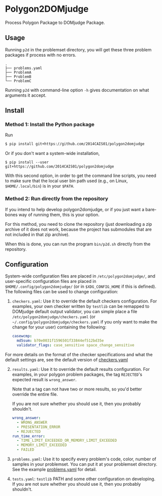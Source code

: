 # Polygon2DOMjudge

Process Polygon Package to DOMjudge Package.

## Usage

Running `p2d` in the problemset directory, you will get these three problem packages if process with no errors.
```
.
├── problems.yaml
├── ProblemA
├── ProblemB
└── ProblemC
```
Running `p2d` with command-line option `-h` gives documentation on what arguments it accept.

## Install
### Method 1: Install the Python package

Run
```bash
$ pip install git+https://github.com/2014CAIS01/polygon2domjudge
```
Or if you don't want a system-wide installation,
```
$ pip install --user git+https://github.com/2014CAIS01/polygon2domjudge
```

With this second option, in order to get the command line scripts, you need to make sure that the local user bin path used (e.g., on Linux, `$HOME/.local/bin`) is in your `$PATH`.

### Method 2: Run directly from the repository

If you intend to help develop polygon2domjudge, or if you just want a bare-bones way of running them, this is your option.

For this method, you need to clone the repository (just downloading a zip archive of it does not work, because the project has submodules that are not included in that zip archive).

When this is done, you can run the program `bin/p2d.sh` directly from the repository.

## Configuration
System-wide configuration files are placed in `/etc/polygon2domjudge/`, and user-specific configuration files are placed in `$HOME/.config/polygon2domjudge/` (or in `$XDG_CONFIG_HOME` if this is defined). The following files can be used to change configuration:

1. `checkers.yaml`: Use it to override the default checkers configuration. For examples, your own checker written by `testlib` can be remapped to DOMjudge default output validator, you can simple place a file `/etc/polygon2domjudge/checkers.yaml` (or `~/.config/polygon2domjudge/checkers.yaml` if you only want to make the change for your user) containing the following:
    ```yaml
    casewcmp:
      md5sum: b70e0031f1596501f33844ef512bd35e
      validator_flags: case_sensitive space_change_sensitive
    ```
For more details on the format of the checker specifications and what the default settings are, see the default version of [checkers.yaml](p2d/config/checkers.yaml)

2. `results.yaml`: Use it to override the default results configuration. For examples, in your polygon problem packages, the tag `REJECTED`'s expected result is `wrong_answer`.

    Note that a tag can not have two or more results, so you'd better override the entire file.

    If you are not sure whether you should use it, then you probably shouldn't.

    ```yaml
    wrong_answer:
      - WRONG_ANSWER
      - PRESENTATION_ERROR
      - REJUECTED
    run_time_error:
      - TIME_LIMIT_EXCEEDED_OR_MEMORY_LIMIT_EXCEEDED
      - MEMORY_LIMIT_EXCEEDED
      - FAILED
    ```

3. `problems.yaml`: Use it to specify every problem's code, color, number of samples in your problemset. You can put it at your problemset directory. See the example [problems.yaml](p2d/config/problems.yaml) for detail.

4. `tests.yaml`: `testlib` PATH and some other configuration on developing. If you are not sure whether you should use it, then you probably shouldn't.

